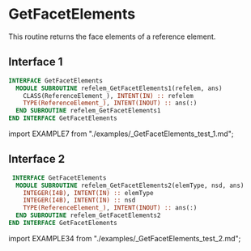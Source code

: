# GetFacetElements

This routine returns the face elements of a reference element.

## Interface 1

<Tabs>
<TabItem value="interface" label="Interface" default>

```fortran
INTERFACE GetFacetElements
  MODULE SUBROUTINE refelem_GetFacetElements1(refelem, ans)
    CLASS(ReferenceElement_), INTENT(IN) :: refelem
    TYPE(ReferenceElement_), INTENT(INOUT) :: ans(:)
  END SUBROUTINE refelem_GetFacetElements1
END INTERFACE GetFacetElements
```

</TabItem>

<TabItem value="example" label="example">

import EXAMPLE7 from "./examples/_GetFacetElements_test_1.md";

<EXAMPLE7 />

</TabItem>

<TabItem value="close" label="↢ close">

</TabItem>
</Tabs>

## Interface 2

<Tabs>
<TabItem value="interface" label="Interface" default>

```fortran
 INTERFACE GetFacetElements
  MODULE SUBROUTINE refelem_GetFacetElements2(elemType, nsd, ans)
    INTEGER(I4B), INTENT(IN) :: elemType
    INTEGER(I4B), INTENT(IN) :: nsd
    TYPE(ReferenceElement_), INTENT(INOUT) :: ans(:)
  END SUBROUTINE refelem_GetFacetElements2
END INTERFACE GetFacetElements
```

</TabItem>

<TabItem value="example" label="example">

import EXAMPLE34 from "./examples/_GetFacetElements_test_2.md";

<EXAMPLE34 />

</TabItem>

<TabItem value="close" label="↢ close">

</TabItem>
</Tabs>
